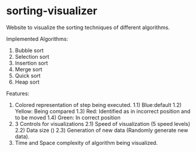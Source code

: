 # sorting-visualizer
Website to visualize the sorting techniques of different algorithms.

Implemented Algorithms:
  1. Bubble sort
  2. Selection sort
  3. Insertion sort
  4. Merge sort
  5. Quick sort
  6. Heap sort

Features:
  1. Colored representation of step being executed.
     1.1) Blue:default
     1.2) Yellow: Being compared
     1.3) Red: Identified as in incorrect position and to be moved
     1.4) Green: In correct position
  2. 3 Controls for visualizations
     2.1) Speed of visualization (5 speed levels)
     2.2) Data size ()
     2.3) Generation of new data (Randomly generate new data).
  4. Time and Space complexity of algorithm being visualized.
